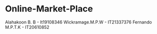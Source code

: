 # Online-Market-Place 
Alahakoon B. B - It19108346
Wickramage.M.P.W - IT21337376
Fernando M.P.T.K - IT20610852
